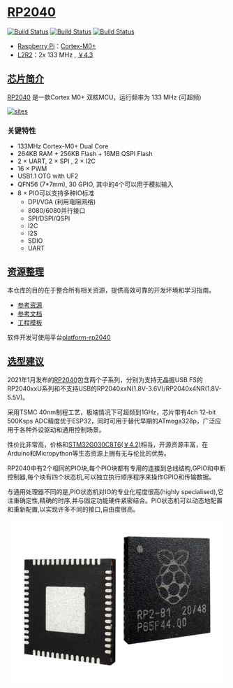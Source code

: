 ﻿# [RP2040](https://www.soc.xin/RP2040)

[![Build Status](https://github.com/SoCXin/RP2040/workflows/src/badge.svg)](https://github.com/SoCXin/RP2040/actions/workflows/src.yml)
[![Build Status](https://github.com/SoCXin/RP2040/workflows/templates/badge.svg)](https://github.com/SoCXin/RP2040/actions/workflows/templates.yml)
[![Build Status](https://github.com/SoCXin/RP2040/workflows/docs/badge.svg)](https://github.com/SoCXin/docs/tree/RP2040)

* [Raspberry Pi](https://www.raspberrypi.com/)：[Cortex-M0+](https://github.com/SoCXin/Cortex)
* [L2R2](https://github.com/SoCXin/Level)：2x 133 MHz , [￥4.3](https://item.szlcsc.com/2392.html)

## [芯片简介](https://github.com/SoCXin/RP2040/wiki)

[RP2040](https://www.raspberrypi.com/products/raspberry-pi-pico/) 是一款Cortex M0+ 双核MCU，运行频率为 133 MHz (可超频)

[![sites](docs/RP2040.png)](https://www.raspberrypi.com/documentation/microcontrollers/rp2040.html)

### 关键特性

* 133MHz Cortex-M0+ Dual Core
* 264KB RAM + 256KB Flash + 16MB QSPI Flash
* 2 × UART, 2 × SPI , 2 × I2C
* 16 × PWM
* USB1.1 OTG with UF2
* QFN56 (7*7mm), 30 GPIO, 其中的4个可以用于模拟输入
* 8 × PIO可以支持多种IO标准
    * DPI/VGA (利用电阻网络)
    * 8080/6080并行接口
    * SPI/DSPI/QSPI
    * I2C
    * I2S
    * SDIO
    * UART

## [资源整理](https://github.com/SoCXin)

本仓库的目的在于整合所有相关资源，提供高效可靠的开发环境和学习指南。

* [参考资源](src/)
* [参考文档](docs/)
* [工程模板](templates/)

软件开发可使用平台[platform-rp2040](https://github.com/OS-Q/platform-rp2040)

## [选型建议](https://github.com/SoCXin)

2021年1月发布的[RP2040](https://item.szlcsc.com/2392.html)包含两个子系列，分别为支持无晶振USB FS的RP2040xxU系列和不支持USB的RP2040xxN(1.8V-3.6V)/RP2040x4NR(1.8V-5.5V)。

采用TSMC 40nm制程工艺，极端情况下可超频到1GHz，芯片带有4ch 12-bit 500Ksps ADC精度优于ESP32，同时可用于替代早期的ATmega328p，广泛应用于各种外设驱动和通用控制场景。

性价比非常高，价格和[STM32G030C8T6(￥4.2)](https://item.szlcsc.com/24662.html)相当，开源资源丰富，在Arduino和Micropython等生态资源上拥有无与伦比的优势。


RP2040中有2个相同的PIO块,每个PIO块都有专用的连接到总线结构,GPIO和中断控制器,每个块有四个状态机,可以独立执行顺序程序来操作GPIO和传输数据。

与通用处理器不同的是,PIO状态机对IO的专业化程度很高(highly specialised),它注重确定性,精确的时序,并与固定功能硬件紧密结合。PIO状态机可以动态地配置和重新配置,以实现许多不同的接口,自由度很高。

[![sites](docs/xin.png)](https://www.raspberrypi.com/documentation/microcontrollers/rp2040.html)
